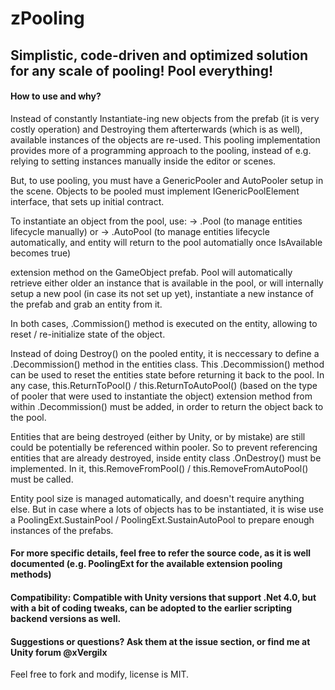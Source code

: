 # zPooling

## Simplistic, code-driven and optimized solution for any scale of pooling! Pool everything!

#### How to use and why?
   Instead of constantly Instantiate-ing new objects from the prefab (it is very costly operation) and Destroying them afterterwards (which is as well), available instances of the objects are re-used.
   This pooling implementation provides more of a programming approach to the pooling, instead of e.g. relying to setting instances manually inside the editor or scenes.

But, to use pooling, you must have a GenericPooler and AutoPooler setup in the scene.
Objects to be pooled must implement IGenericPoolElement interface, that sets up initial contract.
          
To instantiate an object from the pool, use:
        → .Pool<T> (to manage entities lifecycle manually) or
        → .AutoPool<T>  (to manage entities lifecycle automatically, and entity will return to the pool automatially once IsAvailable becomes true)

extension method on the GameObject prefab. Pool will automatically retrieve either older an instance that is available in the pool, or will internally setup a new pool (in case its not set up yet),
instantiate a new instance of the prefab and grab an entity from it.

In both cases, .Commission() method is executed on the entity, allowing to reset / re-initialize state of the object.
       
Instead of doing Destroy() on the pooled entity, it is neccessary to define a .Decommission() method in the entities class. This .Decommission() method can be used to reset the entities state
before returning it back to the pool. In any case, this.ReturnToPool() / this.ReturnToAutoPool() (based on the type of pooler that were used to instantiate the object) extension method from
within .Decommission() must be added, in order to return the object back to the pool.

Entities that are being destroyed (either by Unity, or by mistake) are still could be potentially be referenced within pooler. So to prevent referencing entities that are already destroyed, inside 
entity class .OnDestroy() must be implemented. In it, this.RemoveFromPool() / this.RemoveFromAutoPool() must be called.

Entity pool size is managed automatically, and doesn't require anything else. But in case where a lots of objects has to be instantiated, it is wise use a PoolingExt.SustainPool / PoolingExt.SustainAutoPool
to prepare enough instances of the prefabs.

#### For more specific details, feel free to refer the source code, as it is well documented (e.g. PoolingExt for the available extension pooling methods)
		
#### Compatibility: Compatible with Unity versions that support .Net 4.0, but with a bit of coding tweaks, can be adopted to the earlier scripting backend versions as well.

#### Suggestions or questions? Ask them at the issue section, or find me at Unity forum @xVergilx
Feel free to fork and modify, license is MIT.
